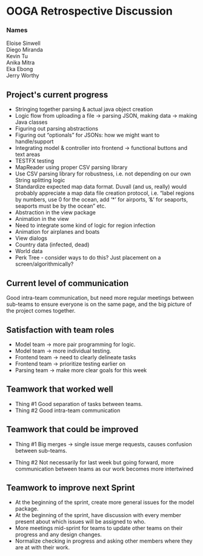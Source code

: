 # OOGA Retrospective Discussion
### Names
Eloise Sinwell  
Diego Miranda  
Kevin Tu  
Anika Mitra  
Eka Ebong  
Jerry Worthy  

## Project's current progress

* Stringing together parsing & actual java object creation
* Logic flow from uploading a file -> parsing JSON, making data -> making Java classes
* Figuring out parsing abstractions
* Figuring out “optionals” for JSONs: how we might want to handle/support
* Integrating model & controller into frontend → functional buttons and text areas
* TESTFX testing
* MapReader using proper CSV parsing library
* Use CSV parsing library for robustness, i.e. not depending on our own String splitting logic
* Standardize expected map data format. Duvall (and us, really) would probably appreciate a map data file creation protocol, i.e. “label regions by numbers, use 0 for the ocean, add ‘*’ for airports, ‘&’ for seaports, seaports must be by the ocean” etc.
* Abstraction in the view package
* Animation in the view
* Need to integrate some kind of logic for region infection
* Animation for airplanes and boats
* View dialogs
* Country data (infected, dead)
* World data
* Perk Tree - consider ways to do this? Just placement on a screen/algorithmically?


## Current level of communication

Good intra-team communication, but need more regular meetings between sub-teams to ensure
everyone is on the same page, and the big picture of the project comes together.

## Satisfaction with team roles

* Model team →  more pair programming for logic.
* Model team →  more individual testing.
* Frontend team → need to clearly delineate tasks
* Frontend team → prioritize testing earlier on
* Parsing team →  make more clear goals for this week


## Teamwork that worked well

* Thing #1
  Good separation of tasks between teams.
* Thing #2
  Good intra-team communication


## Teamwork that could be improved

* Thing #1
  Big merges → single issue merge requests, causes confusion between sub-teams.

* Thing #2
  Not necessarily for last week but going forward, more communication between teams as our work becomes more intertwined

## Teamwork to improve next Sprint
* At the beginning of the sprint, create more general issues for the model package.
* At the beginning of the sprint, have discussion with every member present about which issues will be assigned to who.
* More meetings mid-sprint for teams to update other teams on their progress and any design changes.
* Normalize checking in progress and asking other members where they are at with their work.
